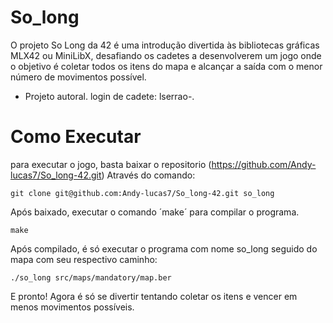 # So_long
O projeto So Long da 42 é uma introdução divertida às bibliotecas gráficas MLX42 ou MiniLibX, desafiando os cadetes a desenvolverem um jogo onde o objetivo é coletar todos os itens do mapa e alcançar a saída com o menor número de movimentos possível.
- Projeto autoral.
login de cadete: lserrao-.

# Como Executar
para executar o jogo, basta baixar o repositorio (https://github.com/Andy-lucas7/So_long-42.git) Através do comando:
```shell
git clone git@github.com:Andy-lucas7/So_long-42.git so_long
```
Após baixado, executar o comando ´make´ para compilar o programa.
```shell
make
```
Após compilado, é só executar o programa com nome so_long seguido do mapa com seu respectivo caminho:
```shell
./so_long src/maps/mandatory/map.ber
```
E pronto! Agora é só se divertir tentando coletar os itens e vencer em menos movimentos possíveis.
